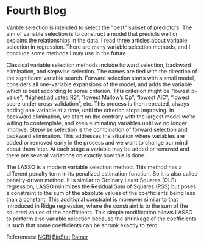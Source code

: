 # Fourth Blog

Varible selection is intended to select the "best" subset of predictors. The aim of variable selection is to construct a model that predicts well or explains the relationships in the data. I read three articles about variable selection in regression. There are many variable selection methods, and I conclude some methods I may use in the future.

Classical variable selection methods include forward selection, backward elimination, and stepwise selection. The names are tied with the direction of the significant variable search. Forward selection starts with a small model, considers all one-variable expansions of the model, and adds the variable which is best according to some criterion. This criterion might be “lowest p-value”, “highest adjusted R2”, “lowest Mallow’s Cp”, “lowest AIC”, “lowest score under cross-validation”, etc. This process is then repeated, always adding one variable at a time, until the criterion stops improving. In backward elimination, we start on the contrary with the largest model we’re willing to contemplate, and keep eliminating variables until we no longer improve. Stepwise selection is the combination of forward selection and backward elimination. This addresses the situation where variables are added or removed early in the process and we want to change our mind about them later. At each stage a variable may be added or removed and there are several variations on exactly how this is done.

The LASSO is a modern variable selection method. This method has a different penalty term in its penalized estimation function. So it is also called penalty-driven method. It is similar to Ordinary Least Squares (OLS) regression, LASSO minimizes the Residual Sum of Squares (RSS) but poses a constraint to the sum of the absolute values of the coefficients being less than a constant. This additional constraint is moreover similar to that introduced in Ridge regression, where the constraint is to the sum of the squared values of the coefficients. This simple modification allows LASSO to perform also variable selection because the shrinkage of the coefficients is such that some coefficients can be shrunk exactly to zero.

References:
[NCBI](https://www.ncbi.nlm.nih.gov/pmc/articles/PMC5969114/)
[BioStat](https://www.biostat.jhsph.edu/~iruczins/teaching/jf/ch10.pdf)
[Ratner](https://link.springer.com/content/pdf/10.1057/jt.2009.26.pdf)
